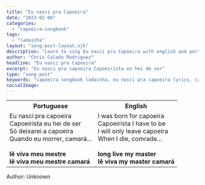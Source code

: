 ```yaml
---
title: "Eu nasci pra Capoeira"
date: "2023-02-06"
categories:
  - "capoeira-songbook"
tags:
  - "ladainha"
layout: "song-post-layout.njk"
description: "Learn to sing Eu nasci pra Capoeira with english and portuguese translations along with a video to help you learn."
author: "Chris Calado Rodriguez"
headline: "Eu nasci pra Capoeira"
excerpt: "Eu nasci pra capoeira Capoeirista eu hei de ser"
type: "song-post"
keywords: "capoeira songbook ladainha, eu nasci pra capoeira lyrics, capoeira song meaning, traditional capoeira songs, capoeira music history, mestre pastinha songs, capoeira call and response, capoeira song origins"
socialImage: 
---
```


<table class="capoeira-table">
    <tr class="header-row">
        <th>Portuguese</th>
        <th>English</th>
    </tr>
    <tr>
        <td>Eu nasci pra capoeira<br>
Capoeirista eu hei de ser<br>
Só deixarei a capoeira<br>
Quando eu morrer, camará...<br><br>
<strong>Iê viva meu mestre</strong><br>
<strong>Iê viva meu mestre camará</strong></td>
        <td>I was born for capoeira<br>
Capoeirista I have to be<br>
I will only leave capoeira<br>
When I die, comrade…<br><br>
<strong>long live my master</strong><br>
<strong>Iê viva my master camará</strong></td>
    </tr>
</table>
<figcaption>
    Author: Unknown
</figcaption>
